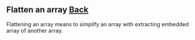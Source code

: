 ## Flatten an array [Back](./../underscore.md)

Flattening an array means to simplify an array with extracting embedded array of another array.
